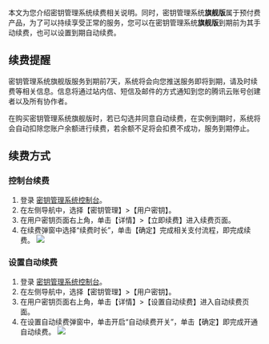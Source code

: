 
本文为您介绍密钥管理系统续费相关说明。同时，密钥管理系统**旗舰版**属于预付费产品，为了可以持续享受正常的服务，您可以在密钥管理系统**旗舰版**到期前为其手动续费，也可以设置到期自动续费。

## 续费提醒

密钥管理系统旗舰版服务到期前7天，系统将会向您推送服务即将到期，请及时续费等相关信息。信息将通过站内信、短信及邮件的方式通知到您的腾讯云账号创建者以及所有协作者。

在购买密钥管理系统旗舰版时，若已勾选并同意自动续费，在实例到期时，系统将会自动扣除您账户余额进行续费，若余额不足将会扣费不成功，服务到期停止。 

## 续费方式

### 控制台续费

1. 登录 [密钥管理系统控制台](https://console.cloud.tencent.com/kms2)。
2. 在左侧导航中，选择【密钥管理】>【用户密钥】。
3. 在用户密钥页面右上角，单击【详情】>【立即续费】进入续费页面。
4. 在续费弹窗中选择“续费时长”，单击【确定】完成相关支付流程，即完成续费。
![](https://main.qcloudimg.com/raw/540b0ceca5388886dd071e78bc337d88.jpg)

### 设置自动续费

1. 登录 [密钥管理系统控制台](https://console.cloud.tencent.com/kms2)。
2. 在左侧导航中，选择【密钥管理】>【用户密钥】。
3. 在用户密钥页面右上角，单击【详情】>【设置自动续费】进入自动续费页面。
4. 在设置自动续费弹窗中，单击开启“自动续费开关”，单击【确定】即完成开通自动续费。
![](https://main.qcloudimg.com/raw/663e4edac20051660fedf810f3adaad4.jpg)
